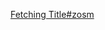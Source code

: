 [Fetching Title#zosm](https://www.bilibili.com/video/BV1XY411J7aG?p=16&vd_source=a31fe6f534758f0c32d7f38215afcc7a)